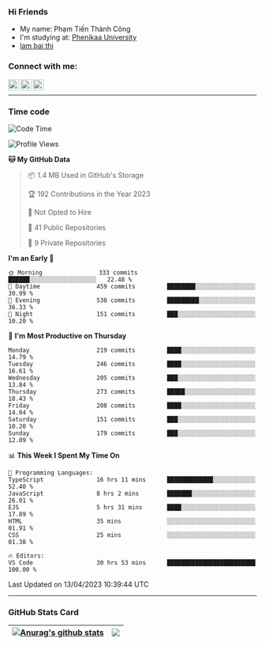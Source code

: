 ### Hi Friends

- My name: Phạm Tiến Thành Công
- I'm studying at: [Phenikaa University]
- [lam bai thi]


### Connect with me:
[<img align="left" alt="PhamTienThanhCong | Facebook" width="22px" src="https://upload.wikimedia.org/wikipedia/commons/thumb/1/16/Facebook-icon-1.png/640px-Facebook-icon-1.png" />][facebook]
[<img align="left" alt="PhamTienThanhCong | Zalo" width="22px" src="https://www.anphatpc.com.vn/template/anphat_2020v2/images/icon-zalo.jpg" />][zalo]
[<img align="left" alt="PhamTienThanhCong | LinkedIn" width="22px" src="https://cdn3.iconfinder.com/data/icons/inficons/512/linkedin.png" />][linkedin]

<br />

---

### Time code

<!--START_SECTION:waka-->
![Code Time](http://img.shields.io/badge/Code%20Time-1%2C011%20hrs%2055%20mins-blue)

![Profile Views](http://img.shields.io/badge/Profile%20Views-2-blue)

**🐱 My GitHub Data** 

> 📦 1.4 MB Used in GitHub's Storage 
 > 
> 🏆 192 Contributions in the Year 2023
 > 
> 🚫 Not Opted to Hire
 > 
> 📜 41 Public Repositories 
 > 
> 🔑 9 Private Repositories 
 > 
**I'm an Early 🐤** 

```text
🌞 Morning                333 commits         ██████░░░░░░░░░░░░░░░░░░░   22.48 % 
🌆 Daytime                459 commits         ████████░░░░░░░░░░░░░░░░░   30.99 % 
🌃 Evening                538 commits         █████████░░░░░░░░░░░░░░░░   36.33 % 
🌙 Night                  151 commits         ███░░░░░░░░░░░░░░░░░░░░░░   10.20 % 
```
📅 **I'm Most Productive on Thursday** 

```text
Monday                   219 commits         ████░░░░░░░░░░░░░░░░░░░░░   14.79 % 
Tuesday                  246 commits         ████░░░░░░░░░░░░░░░░░░░░░   16.61 % 
Wednesday                205 commits         ███░░░░░░░░░░░░░░░░░░░░░░   13.84 % 
Thursday                 273 commits         █████░░░░░░░░░░░░░░░░░░░░   18.43 % 
Friday                   208 commits         ████░░░░░░░░░░░░░░░░░░░░░   14.04 % 
Saturday                 151 commits         ███░░░░░░░░░░░░░░░░░░░░░░   10.20 % 
Sunday                   179 commits         ███░░░░░░░░░░░░░░░░░░░░░░   12.09 % 
```


📊 **This Week I Spent My Time On** 

```text
💬 Programming Languages: 
TypeScript               16 hrs 11 mins      █████████████░░░░░░░░░░░░   52.40 % 
JavaScript               8 hrs 2 mins        ███████░░░░░░░░░░░░░░░░░░   26.01 % 
EJS                      5 hrs 31 mins       ████░░░░░░░░░░░░░░░░░░░░░   17.89 % 
HTML                     35 mins             ░░░░░░░░░░░░░░░░░░░░░░░░░   01.91 % 
CSS                      25 mins             ░░░░░░░░░░░░░░░░░░░░░░░░░   01.38 % 

🔥 Editors: 
VS Code                  30 hrs 53 mins      █████████████████████████   100.00 % 
```


 Last Updated on 13/04/2023 10:39:44 UTC
<!--END_SECTION:waka-->

---

### GitHub Stats Card

| <a href="https://github.com/phamtienthanhcong"><img align="center" src="https://github-readme-stats.vercel.app/api?username=PhamTienThanhCong&show_icons=true&include_all_commits=true&theme=buefy&hide_border=true&theme=ocean_dark" alt="Anurag's github stats" /></a> | <a href="https://github.com/phamtienthanhcong"><img align="center" src="https://github-readme-stats.vercel.app/api/top-langs/?username=PhamTienThanhCong&layout=compact&theme=buefy&hide_border=true&theme=ocean_dark" /></a> |
| ------------- | ------------- |

[Phenikaa University]: https://phenikaa-uni.edu.vn/vi
[facebook]: https://www.facebook.com/phamtienthanhcong
[linkedin]: https://linkedin.com/in/phamtienthanhcong
[zalo]: https://zalo.me/0396396332
[tiktok]: https://www.tiktok.com/@phamtienthanhcong
[web]: https://github.com/PhamTienThanhCong/web_dev
[min project]: https://github.com/PhamTienThanhCong/Project-Of-Web
[c and cpp]: https://github.com/PhamTienThanhCong/Code_C_and_Cpro
[python]: https://github.com/PhamTienThanhCong/Python_beginer
[lam bai thi]: https://qldtbeta.phenikaa-uni.edu.vn/lambaithi/Dangnhap.aspx
